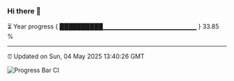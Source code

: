 ### Hi there 👋

⏳ Year progress { ██████████▁▁▁▁▁▁▁▁▁▁▁▁▁▁▁▁▁▁▁▁ } 33.85 %

---

⏰ Updated on Sun, 04 May 2025 13:40:26 GMT

![Progress Bar CI](https://github.com/IshwaranRudhara/GIT-ACTION/workflows/Progress%20Bar%20CI/badge.svg)
